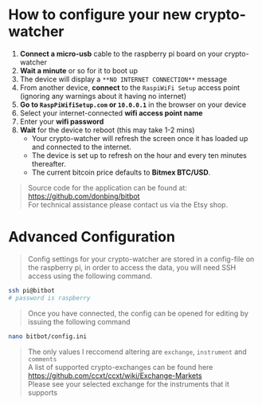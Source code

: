 # How to configure your new crypto-watcher
1. **Connect a micro-usb** cable to the raspberry pi board on your crypto-watcher
2. **Wait a minute** or so for it to boot up
3. The device will display a `**NO INTERNET CONNECTION**` message
4. From another device, **connect** to the `RaspiWiFi Setup` access point (ignoring any warnings about it having no internet)
5. **Go to `RaspPiWifiSetup.com` or `10.0.0.1`** in the browser on your device
6. Select your internet-connected **wifi access point name**
7. Enter your **wifi password**
8. **Wait** for the device to reboot (this may take 1-2 mins)
    * Your crypto-watcher will refresh the screen once it has loaded up and connected to the internet.
    * The device is set up to refresh on the hour and every ten minutes thereafter. 
    * The current bitcoin price defaults to **Bitmex BTC/USD**.
 
> Source code for the application can be found at: https://github.com/donbing/bitbot  
> For technical assistance please contact us via the Etsy shop.  

# Advanced Configuration
> Config settings for your crypto-watcher are stored in a config-file on the raspberry pi,
> in order to access the data, you will need SSH access using the following command.
```sh 
ssh pi@bitbot
# password is raspberry
```
> Once you have connected, the config can be opened for editing by issuing the following command
```sh
nano bitbot/config.ini
```
> The only values I reccomend altering are `exchange`, `instrument` and `comments`  
> A list of supported crypto-exchanges can be found here https://github.com/ccxt/ccxt/wiki/Exchange-Markets  
> Please see your selected exchange for the instruments that it supports
